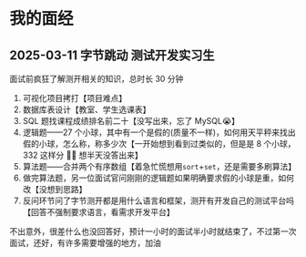 # 我的面经

## 2025-03-11 字节跳动 测试开发实习生

面试前疯狂了解测开相关的知识，总时长 30 分钟

1. 可视化项目拷打【项目难点】
2. 数据库表设计【教室、学生选课表】
3. SQL 题找课程成绩排名前二十【没写出来，忘了 MySQL😭】
4. 逻辑题——27 个小球，其中有一个是假的(质量不一样)，如何用天平秤来找出假的小球，怎么称，称多少次【一开始想到看到过类似的，但是是 8 个小球，332 这样分 😮‍💨 想半天没答出来】
5. 算法题——合并两个有序数组【着急忙慌想用`sort`+`set`，还是需要多刷算法】
6. 做完算法题，另一位面试官问刚刚的逻辑题如果明确要求假的小球是重，如何改【没想到思路】
7. 反问环节问了字节测开都是用什么语言和框架，测开有开发自己的测试平台吗【回答不强制要求语言，看需求开发平台】

不出意外，很差什么也没回答好，预计一小时的面试半小时就结束了，不过第一次面试，还好，有许多需要增强的地方，加油
